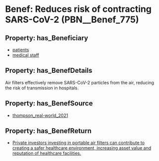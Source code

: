 # Benef: __Reduces risk of contracting SARS-CoV-2__ (PBN__Benef_775)

## Property: has_Beneficiary

* [patients](../Stakeholder/PBN__Stakeholder_31)
* [medical staff](../Stakeholder/PBN__Stakeholder_93)

## Property: has_BenefDetails

Air filters effectively remove SARS-CoV-2 particles from the air, reducing the risk of transmission in hospitals.

## Property: has_BenefSource

* [thompson_real-world_2021](../Article/PBN__Article_155)

## Property: has_BenefReturn

* [Private investors investing in portable air filters can contribute to creating a safer healthcare environment, increasing asset value and reputation of healthcare facilities.](../BenefReturn/PBN__BenefReturn_845)

